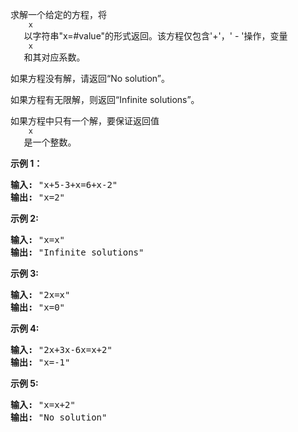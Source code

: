 <html>
 <body>
  <p>
   求解一个给定的方程，将
   <code>
    x
   </code>
   以字符串"x=#value"的形式返回。该方程仅包含'+'，' - '操作，变量
   <code>
    x
   </code>
   和其对应系数。
  </p>
  <p>
   如果方程没有解，请返回“No solution”。
  </p>
  <p>
   如果方程有无限解，则返回“Infinite solutions”。
  </p>
  <p>
   如果方程中只有一个解，要保证返回值
   <code>
    x
   </code>
   是一个整数。
  </p>
  <p>
   <strong>
    示例 1：
   </strong>
  </p>
  <pre>
<strong>输入:</strong> "x+5-3+x=6+x-2"
<strong>输出:</strong> "x=2"
</pre>
  <p>
   <strong>
    示例 2:
   </strong>
  </p>
  <pre>
<strong>输入:</strong> "x=x"
<strong>输出:</strong> "Infinite solutions"
</pre>
  <p>
   <strong>
    示例 3:
   </strong>
  </p>
  <pre>
<strong>输入:</strong> "2x=x"
<strong>输出:</strong> "x=0"
</pre>
  <p>
   <strong>
    示例 4:
   </strong>
  </p>
  <pre>
<strong>输入:</strong> "2x+3x-6x=x+2"
<strong>输出:</strong> "x=-1"
</pre>
  <p>
   <strong>
    示例 5:
   </strong>
  </p>
  <pre>
<strong>输入:</strong> "x=x+2"
<strong>输出:</strong> "No solution"
</pre>
 </body>
</html>